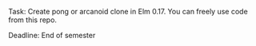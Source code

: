 Task: Create pong or arcanoid clone in Elm 0.17. You can freely use code from this repo.

Deadline: End of semester
